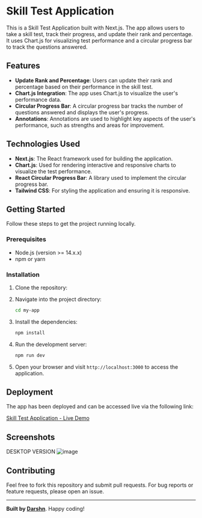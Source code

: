 # Skill Test Application

This is a Skill Test Application built with Next.js. The app allows users to take a skill test, track their progress, and update their rank and percentage. It uses Chart.js for visualizing test performance and a circular progress bar to track the questions answered.

## Features

- **Update Rank and Percentage**: Users can update their rank and percentage based on their performance in the skill test.
- **Chart.js Integration**: The app uses Chart.js to visualize the user's performance data.
- **Circular Progress Bar**: A circular progress bar tracks the number of questions answered and displays the user's progress.
- **Annotations**: Annotations are used to highlight key aspects of the user's performance, such as strengths and areas for improvement.

## Technologies Used

- **Next.js**: The React framework used for building the application.
- **Chart.js**: Used for rendering interactive and responsive charts to visualize the test performance.
- **React Circular Progress Bar**: A library used to implement the circular progress bar.
- **Tailwind CSS**: For styling the application and ensuring it is responsive.

## Getting Started

Follow these steps to get the project running locally.

### Prerequisites

- Node.js (version >= 14.x.x)
- npm or yarn

### Installation

1. Clone the repository:

2. Navigate into the project directory:

   ```bash
   cd my-app
   ```

3. Install the dependencies:

   ```bash
   npm install
   ```

4. Run the development server:

   ```bash
   npm run dev
   ```

5. Open your browser and visit `http://localhost:3000` to access the application.

## Deployment

The app has been deployed and can be accessed live via the following link:

[Skill Test Application - Live Demo](https://what-bytes-nu.vercel.app/)

## Screenshots
DESKTOP VERSION
![image](https://github.com/user-attachments/assets/73a8c256-19b7-4e6d-b363-084b7cb0dc17)



## Contributing

Feel free to fork this repository and submit pull requests. For bug reports or feature requests, please open an issue.

---

**Built by [Darshn](https://github.com/Darshan7573)**. Happy coding!
